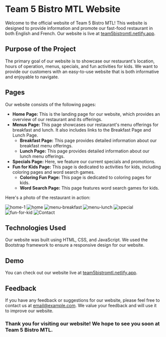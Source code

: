 # Team 5 Bistro MTL Website

Welcome to the official website of Team 5 Bistro MTL! This website is designed to provide information and promote our fast-food restaurant in both English and French. Our website is live at [team5bistromtl.netlify.app](https://team5bistromtl.netlify.app).

## Purpose of the Project

The primary goal of our website is to showcase our restaurant's location, hours of operation, menus, specials, and fun activities for kids. We want to provide our customers with an easy-to-use website that is both informative and enjoyable to navigate.

## Pages

Our website consists of the following pages:

- **Home Page:** This is the landing page for our website, which provides an overview of our restaurant and its offerings.
- **Menus Page:** This page showcases our restaurant's menu offerings for breakfast and lunch. It also includes links to the Breakfast Page and Lunch Page.
  - **Breakfast Page:** This page provides detailed information about our breakfast menu offerings.
  - **Lunch Page:** This page provides detailed information about our lunch menu offerings.
- **Specials Page:** Here, we feature our current specials and promotions.
- **Fun for Kids Page:** This page is dedicated to activities for kids, including coloring pages and word search games.
  - **Coloring Fun Page:** This page is dedicated to coloring pages for kids.
  - **Word Search Page:** This page features word search games for kids.
 
 
Here's a photo of the restaurant in action:


![home-1](https://user-images.githubusercontent.com/40672745/232347104-7a0a93c3-1e40-493a-8020-3a495a303a99.jpg)
![home](https://user-images.githubusercontent.com/40672745/232347116-cde139cb-a0ac-4bbc-a23d-423210251bc0.jpg)
![menu-breakfast](https://user-images.githubusercontent.com/40672745/232347146-71dc540a-d4b6-4d01-97e5-37b544cf2139.jpg)
![menu-lunch](https://user-images.githubusercontent.com/40672745/232339929-a86e23d3-c004-44ba-b0b5-679ddc4f9eb4.jpg)
![special](https://user-images.githubusercontent.com/40672745/232348620-07f2bee7-c5aa-47c0-b35b-17fd64665e54.jpg)
![fun-for-kid](https://user-images.githubusercontent.com/40672745/232339931-f842ca1c-9379-4ade-97b4-88afb2030479.jpg)
![Contact](https://user-images.githubusercontent.com/40672745/232347891-278e3eb8-a5a3-49c6-8a5e-87ca76ea0415.png)


## Technologies Used

Our website was built using HTML, CSS, and JavaScript. We used the Bootstrap framework to ensure a responsive design for our website.

## Demo

You can check out our website live at [team5bistromtl.netlify.app](https://team5bistromtl.netlify.app).

## Feedback

If you have any feedback or suggestions for our website, please feel free to contact us at [email@example.com](mailto:email@example.com). We value your feedback and will use it to improve our website.

### Thank you for visiting our website! We hope to see you soon at Team 5 Bistro MTL.
